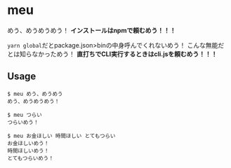 # meu

めう、めうめうめう！
**インストールはnpmで頼むめう！！！**

`yarn global`だとpackage.json>binの中身呼んでくれないめう！
こんな無能だとは知らなかっためう！
**直打ちでCLI実行するときはcli.jsを頼むめう！！！**

## Usage
```shell
$ meu めう、めうめう
めう、めうめうめう！

$ meu つらい
つらいめう！

$ meu お金ほしい 時間ほしい とてもつらい
お金ほしいめう！
時間ほしいめう！
とてもつらいめう！
```
